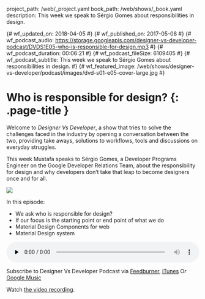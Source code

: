project_path: /web/_project.yaml
book_path: /web/shows/_book.yaml
description: This week we speak to Sérgio Gomes about responsibilities in design.

{# wf_updated_on: 2018-04-05 #}
{# wf_published_on: 2017-05-08 #}
{# wf_podcast_audio: https://storage.googleapis.com/designer-vs-developer-podcast/DVDS1E05-who-is-responsible-for-design.mp3 #}
{# wf_podcast_duration: 00:06:21 #}
{# wf_podcast_fileSize: 6109405 #}
{# wf_podcast_subtitle: This week we speak to Sérgio Gomes about responsibilities in design. #}
{# wf_featured_image: /web/shows/designer-vs-developer/podcast/images/dvd-s01-e05-cover-large.jpg #}

# Who is responsible for design? {: .page-title }

Welcome to _Designer Vs Developer_, a show that tries to solve the challenges
faced in the industry by opening a conversation between the two, providing
take aways, solutions to workflows, tools and discussions on everyday struggles.

This week Mustafa speaks to Sérgio Gomes, a Developer 
Programs Engineer on the Google Developer Relations Team, 
about the responsibility for design and why developers 
don’t take that leap to become designers once and for all. 


<img 
src="/web/shows/designer-vs-developer/podcast/images/dvd-s01-e05-cover.jpg" 
class="attempt-right">

In this episode:

* We ask who is responsible for design? 
* If our focus is the starting point or end point of what we do
* Material Design Components for web
* Material Design system

<audio style="width: 100%" 
src="https://storage.googleapis.com/designer-vs-developer-podcast/DVDS1E05-who-is-responsible-for-design.mp3" 
controls preload="none">


Subscribe to Designer Vs Developer Podcast via
<a href="https://goo.gl/USHXv8">Feedburner</a>, 
<a href="https://goo.gl/1E9U0G">iTunes</a> Or 
<a href="https://goo.gl/qCBlST">
Google Music</a>


Watch <a 
href="https://www.youtube.com/playlist?list=PLNYkxOF6rcIC60856GnLEV5GQXMxc9ByJ">
the video recording</a>.
